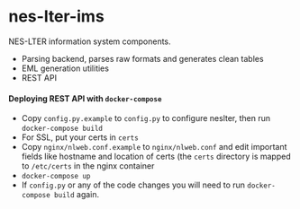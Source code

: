 # nes-lter-ims

NES-LTER information system components.

* Parsing backend, parses raw formats and generates clean tables
* EML generation utilities
* REST API

#### Deploying REST API with `docker-compose`

* Copy `config.py.example` to `config.py` to configure neslter, then run `docker-compose build`
* For SSL, put your certs in `certs`
* Copy `nginx/nlweb.conf.example` to `nginx/nlweb.conf` and edit important fields like hostname and location of certs (the `certs` directory is mapped to `/etc/certs` in the nginx container
* `docker-compose up`
* If `config.py` or any of the code changes you will need to run `docker-compose build` again.
